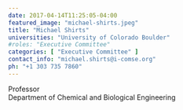 ```yaml
---
date: 2017-04-14T11:25:05-04:00
featured_image: "michael-shirts.jpeg"
title: "Michael Shirts"
universities: "University of Colorado Boulder"
#roles: "Executive Committee"
categories: [ "Executive Committee" ]
contact_info: "michael.shirts@i-comse.org"
ph: "+1 303 735 7860"
---
```


Professor\
Department of Chemical and Biological Engineering




